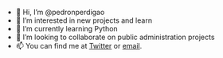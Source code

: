 - 👋 Hi, I’m @pedronperdigao
- 👀 I’m interested in new projects and learn
- 🌱 I’m currently learning Python
- 💞️ I’m looking to collaborate on public administration projects
- 📫 You can find me at [Twitter](www.twitter.com/pedronperdigao) or [email](mailto:pperdigao1991@gmail.com).

<!---
pedronperdigao/pedronperdigao is a ✨ special ✨ repository because its `README.md` (this file) appears on your GitHub profile.
You can click the Preview link to take a look at your changes.
--->
